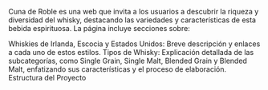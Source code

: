 Cuna de Roble es una web que invita a los usuarios a descubrir la riqueza y diversidad del whisky, destacando las variedades y características de esta bebida espirituosa. La página incluye secciones sobre:

Whiskies de Irlanda, Escocia y Estados Unidos: Breve descripción y enlaces a cada uno de estos estilos.
Tipos de Whisky: Explicación detallada de las subcategorías, como Single Grain, Single Malt, Blended Grain y Blended Malt, enfatizando sus características y el proceso de elaboración.
Estructura del Proyecto

